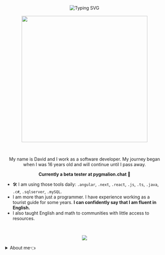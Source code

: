<div align="center"><img src="https://readme-typing-svg.demolab.com?font=League+Spartan&weight=600&size=50&duration=3000&pause=1000&repeat=false&center=true&vCenter=true&color=Ffd700&width=600&lines=Welcome, stranger!🤝" alt="Typing SVG" /></div>
<br style="border: 2px;">

<div align="center">
 <img src="https://image.myanimelist.net/ui/gDEE1QGHMmMAOJRb4Q-ehqF7ckhcVAUyzogC6VP5vLR4ILIAHotU84aGAV_ihyEjUE7hToGq7Qf4W4nsPugrgp-44K87QbbXDRU6qzb7SDw1u8zz8srGrKBe5Yk39GZH"
  width="400px"
  height="400px"
  />
</div>

&nbsp;

<div align="center">
 <p>My name is David and I work as a software developer. My journey began when I was 16 years old and will continue until I pass away. </p>
 <p><b>Currently a beta tester at pygmalion.chat 🤗</b></p>
</div>

- 🛠️ I am using those tools daily: `.angular`, `.next`, `.react`, `.js`, `.ts`, `.java`, `.c#`, `.sqlserver`, `.mySQL`.
- I am more than just a programmer. I have experience working as a tourist guide for some years. **I can confidently say that I am fluent in English.**
- I also taught English and math to communities with little access to resources.

<br style="border: 2px; ">
<p align="center"><img src ="https://komarev.com/ghpvc/?username=daviSR99&style=for-the-badge&color=9B870C" /></p>

 <details closed>
<Summary>About me👈</Summary>
 
<!-- START NEW SECTION -->
<p align="center">
 <h2 align="center">My Github Stats</h2>
</p>

<!-- CREDITS TO https://github.com/HttpEduardo. I AM NOT THE CREATOR OF THIS SECTION -->
|My github statistics|Most used languages|Streaks|
|-|-|-|
|[![Peace's github stats](https://github-readme-stats.vercel.app/api?username=daviSR99&show_icons=true&hide_title=true&text_color=Ffd700&icon_color=FFA500&theme=gruvbox)](https://github.com/Cyebukayire)|[![Top Langs](https://github-readme-stats.vercel.app/api/top-langs/?username=daviSR99&show_icons=true&theme=gruvbox&text_color=Ffd700&hide_title=true)](https://github.com/Cyebukayire)|![daviSR99](https://github-readme-streak-stats.herokuapp.com/?user=daviSR99&theme=gruvbox)

<img src="https://raw.githubusercontent.com/andreasbm/readme/master/assets/lines/rainbow.png" width="1000">
<!-- END SECTION -->

## 💼 Skills
  <div style="display: inline_block" align="center">
  <img height = "50cm" align="center" alt="daviSR99-AngularJS"  src="https://cdn.jsdelivr.net/gh/devicons/devicon/icons/angularjs/angularjs-original.svg"/>
  <img height = "50cm" align="center" alt="daviSR99-htm5"  src="https://cdn.jsdelivr.net/gh/devicons/devicon/icons/html5/html5-original.svg"/>
  <img height = "50cm" align="center" alt="daviSR99-css"  src="https://cdn.jsdelivr.net/gh/devicons/devicon/icons/css3/css3-original.svg"/>
  <img height = "50cm" align="center" alt="daviSR99-JavaScript"  src="https://cdn.jsdelivr.net/gh/devicons/devicon/icons/javascript/javascript-original.svg"/>
  <img height = "50cm" align="center" alt="daviSR99-JAVA" src="https://cdn.jsdelivr.net/gh/devicons/devicon/icons/java/java-original-wordmark.svg"/>
  <img height = "50cm" align="center" alt="daviSR99-dotNet"  src="https://cdn.jsdelivr.net/gh/devicons/devicon/icons/csharp/csharp-original.svg"/>
  <img height = "50cm" align="center" alt="daviSR99-dotNetCore"  src="https://cdn.jsdelivr.net/gh/devicons/devicon/icons/dot-net/dot-net-original-wordmark.svg"/>
  <img height = "50cm" align="center" alt="daviSR99-dotNetCore"  src="https://cdn.jsdelivr.net/gh/devicons/devicon/icons/dotnetcore/dotnetcore-original.svg"/>
  <img height = "50cm" align="center" alt="daviSR99-nodeJS"  src="https://cdn.jsdelivr.net/gh/devicons/devicon/icons/nodejs/nodejs-original-wordmark.svg"/>
  <img height = "50cm" align="center" alt="daviSR99-mySql"  src="https://cdn.jsdelivr.net/gh/devicons/devicon/icons/mysql/mysql-original-wordmark.svg"/>
  <img height = "50cm" align="center" alt="daviSR99-sqlServer"  src="https://cdn.jsdelivr.net/gh/devicons/devicon/icons/microsoftsqlserver/microsoftsqlserver-plain-wordmark.svg"/>                  
</div>

\
&nbsp;

<div align="center"><img src="https://readme-typing-svg.demolab.com?font=League+Spartan&weight=800&size=50&duration=2000&pause=1000&repeat=false&center=true&vCenter=true&color=Ffd700&width=600&lines=See ya~!👋" alt="Typing SVG"/>
</div>
<br style="border: 2px;">

<div align="center">
 <img src="https://media4.giphy.com/media/v1.Y2lkPTc5MGI3NjExNDh6NGhvNzZkYjMyc3RrcHBlaGl5cnI1ZGE5NGRmcDN6cHZ6empmZCZlcD12MV9pbnRlcm5hbF9naWZfYnlfaWQmY3Q9Zw/QQ53nSN7wmk2jfD215/source.gif"
  width="300px"
  height="200px"
  />
</div>
</details>
